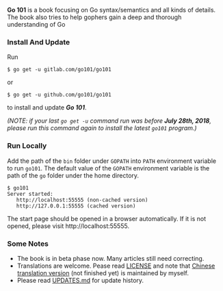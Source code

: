 <b>Go 101</b> is a book focusing on Go syntax/semantics and all kinds of details.
The book also tries to help gophers gain a deep and thorough understanding of Go

### Install And Update

Run

```
$ go get -u gitlab.com/go101/go101
```

or

```
$ go get -u github.com/go101/go101
```

to install and update ***Go 101***.

*(NOTE: if your last `go get -u` command run was before __July 28th, 2018__,
please run this command again to install the latest `go101` program.)*

### Run Locally

Add the path of the `bin` folder under `GOPATH`
into `PATH` environment variable to run `go101`.
The default value of the `GOPATH` environment variable
is the path of the `go` folder under the home directory.

```
$ go101
Server started:
   http://localhost:55555 (non-cached version)
   http://127.0.0.1:55555 (cached version)
```

The start page should be opened in a browser automatically.
If it is not opened, please visit http://localhost:55555.

### Some Notes

* The book is in beta phase now. Many articles still need correcting.
* Translations are welcome. Pease read [LICENSE](LICENSE) and note that
  [Chinese translation version](https://github.com/Golang101/golang101)
  (not finished yet) is maintained by myself.
* Please read [UPDATES.md](UPDATES.md) for update history.
